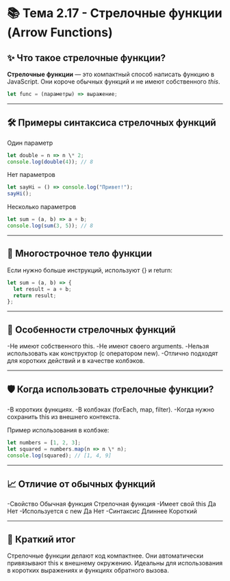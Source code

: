 # 📚 Тема 2.17 - Стрелочные функции (Arrow Functions)

## ✨ Что такое стрелочные функции?

**Стрелочные функции** — это компактный способ написать функцию в JavaScript.
Они короче обычных функций и не имеют собственного _this_.

```javascript
let func = (параметры) => выражение;
```

---

## 🛠 Примеры синтаксиса стрелочных функций

Один параметр

```javascript
let double = n => n \* 2;
console.log(double(4)); // 8
```

Нет параметров

```javascript
let sayHi = () => console.log("Привет!");
sayHi();
```

Несколько параметров

```javascript
let sum = (a, b) => a + b;
console.log(sum(3, 5)); // 8
```

---

## 🧩 Многострочное тело функции

Если нужно больше инструкций, используют {} и return:

```javascript
let sum = (a, b) => {
  let result = a + b;
  return result;
};
```

---

## 🚀 Особенности стрелочных функций

-Не имеют собственного this.
-Не имеют своего arguments.
-Нельзя использовать как конструктор (с оператором new).
-Отлично подходят для коротких действий и в качестве колбэков.

---

## 🛡 Когда использовать стрелочные функции?

-В коротких функциях.
-В колбэках (forEach, map, filter).
-Когда нужно сохранить this из внешнего контекста.

Пример использования в колбэке:

```javascript
let numbers = [1, 2, 3];
let squared = numbers.map(n => n \* n);
console.log(squared); // [1, 4, 9]
```

---

## 📈 Отличие от обычных функций

-Свойство Обычная функция Стрелочная функция
-Имеет свой this Да Нет
-Используется с new Да Нет
-Синтаксис Длиннее Короткий

---

## 💬 Краткий итог

Стрелочные функции делают код компактнее.
Они автоматически привязывают this к внешнему окружению.
Идеальны для использования в коротких выражениях и функциях обратного вызова.
